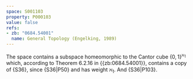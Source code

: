 ```yaml
---
space: S001103
property: P000103
value: false
refs:
- zb: "0684.54001"
  name: General Topology (Engelking, 1989)
---
```


The space contains a subspace homeomorphic to the Cantor cube $\{0,1\}^{\aleph_1}$
which, according to Theorem 6.2.16 in {{zb:0684.54001}}, contains
a copy of {S36}, since {S36|P50}
and has weight $\aleph_1$.
And {S36|P103}.

<!-- The proof should be written once, for an uncountable "Cantor cube",
if ever added; Embedding of \omega_1+1 into a Cantor cube can be used. -->
